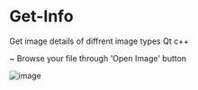 # Get-Info
Get image details of diffrent image types
Qt
c++

~ Browse your file through 'Open Image' button


![image](https://user-images.githubusercontent.com/12136571/46522380-3ee02680-c8a0-11e8-8fe6-96d7cde9837b.png)
